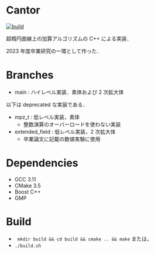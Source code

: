 # Cantor
[![build](https://github.com/ksato-nit/Cantor/actions/workflows/build.yml/badge.svg)](https://github.com/ksato-nit/Cantor/actions/workflows/build.yml)

超楕円曲線上の加算アルゴリズムの C++ による実装．

2023 年度卒業研究の一環として作った．

# Branches
- main : ハイレベル実装．素体および 2 次拡大体

以下は deprecated な実装である．

- mpz_t : 低レベル実装，素体
  - 整数演算のオーバーロードを使わない実装
- extended_field : 低レベル実装，2 次拡大体
  - 卒業論文に記載の数値実験に使用

# Dependencies
- GCC 3.11
- CMake 3.5
- Boost C++
- GMP

# Build
- ``` mkdir build && cd build && cmake .. && make```
または，
- ```./build.sh```
